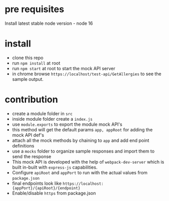 # pre requisites
Install latest stable node version - node 16


# install 
- clone this repo
- run `npm install` at root
- run `npm start` at root to start the mock API server
- in chrome browse `https://localhost/test-api/GetAllergies` to see the sample output.

# contribution 
- create a module folder in `src`
- inside module folder create a `index.js`
- use `module.exports` to export the module mock API's
- this method will get the default params `app, appRoot` for adding the mock API def's
- attach all the mock methods by chaining to `app` and add end point definitions
- use a `mocks` folder to organize sample responses and import them to send the response 
- This mock API is developed with the help of `webpack-dev-server` which is built in-built with `express-js` capabilities.
- Configure `apiRoot` and `appPort` to run with the actual values from `package.json`
- final endpoints look like `https://localhost:{appPort}/{apiRoot}/{endpoint}`
- Enable/disable `https` from package.json
